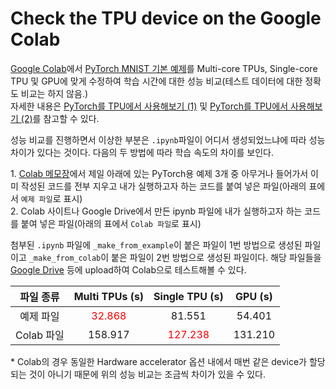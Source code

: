 # Check the TPU device on the Google Colab

[Google Colab](https://colab.research.google.com/notebooks/intro.ipynb)에서 [PyTorch MNIST 기본 예제](https://github.com/pytorch/examples/tree/master/mnist)를 Multi-core TPUs, Single-core TPU 및 GPU에 맞게 수정하여 학습 시간에 대한 성능 비교(테스트 데이터에 대한 정확도 비교는 하지 않음.)  
자세한 내용은 [PyTorch를 TPU에서 사용해보기 (1)](https://aithlab.github.io/deep%20learning/tpu1/) 및 [PyTorch를 TPU에서 사용해보기 (2)](https://aithlab.github.io/deep%20learning/tpu2/)를 참고할 수 있다.

성능 비교를 진행하면서 이상한 부분은 `.ipynb`파일이 어디서 생성되었느냐에 따라 성능 차이가 있다는 것이다. 다음의 두 방법에 따라 학습 속도의 차이를 보인다.  

1\. [Colab 메모장](https://cloud.google.com/tpu/docs/colabs)에서 제일 아래에 있는 PyTorch용 예제 3개 중 아무거나 들어가서 이미 작성된 코드를 전부 지우고 내가 실행하고자 하는 코드를 붙여 넣은 파일(아래의 표에서 `예제 파일`로 표시)  
2\. Colab 사이트나 Google Drive에서 만든 ipynb 파일에 내가 실행하고자 하는 코드를 붙여 넣은 파일(아래의 표에서 `Colab 파일`로 표시)

첨부된 `.ipynb` 파일에 `_make_from_example`이 붙은 파일이 1번 방법으로 생성된 파일이고 `_make_from_colab`이 붙은 파일이 2번 방법으로 생성된 파일이다. 해당 파일들을 [Google Drive](https://drive.google.com/) 등에 upload하여 Colab으로 테스트해볼 수 있다.  

|  파일 종류      | Multi TPUs (s) | Single TPU  (s) | GPU (s) |
|  :---:        | :---:           | :---:          | :---:   |
| 예제 파일       |<span style="color:red">32.868</span>          | 81.551         |    54.401 |
| Colab 파일     |158.917         | <span style="color:red">127.238</span>         |131.210   |

\* Colab의 경우 동일한 Hardware accelerator 옵션 내에서 매번 같은 device가 할당 되는 것이 아니기 때문에 위의 성능 비교는 조금씩 차이가 있을 수 있다.


